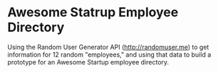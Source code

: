 # Awesome Statrup Employee Directory
Using the Random User Generator API (http://randomuser.me) to get information for 12 random "employees," and using that data to build a prototype for an Awesome Startup employee directory.
